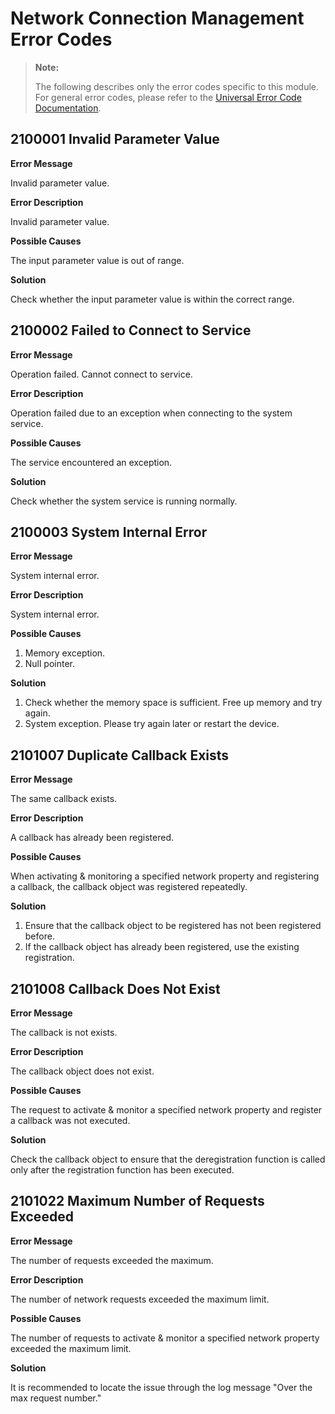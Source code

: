 # Network Connection Management Error Codes

> **Note:**
>
> The following describes only the error codes specific to this module. For general error codes, please refer to the [Universal Error Code Documentation](../cj-errorcode-universal.md).

## 2100001 Invalid Parameter Value

**Error Message**

Invalid parameter value.

**Error Description**

Invalid parameter value.

**Possible Causes**

The input parameter value is out of range.

**Solution**

Check whether the input parameter value is within the correct range.

## 2100002 Failed to Connect to Service

**Error Message**

Operation failed. Cannot connect to service.

**Error Description**

Operation failed due to an exception when connecting to the system service.

**Possible Causes**

The service encountered an exception.

**Solution**

Check whether the system service is running normally.

## 2100003 System Internal Error

**Error Message**

System internal error.

**Error Description**

System internal error.

**Possible Causes**

1. Memory exception.  
2. Null pointer.

**Solution**

1. Check whether the memory space is sufficient. Free up memory and try again.  
2. System exception. Please try again later or restart the device.

## 2101007 Duplicate Callback Exists

**Error Message**

The same callback exists.

**Error Description**

A callback has already been registered.

**Possible Causes**

When activating & monitoring a specified network property and registering a callback, the callback object was registered repeatedly.

**Solution**

1. Ensure that the callback object to be registered has not been registered before.  
2. If the callback object has already been registered, use the existing registration.

## 2101008 Callback Does Not Exist

**Error Message**

The callback is not exists.

**Error Description**

The callback object does not exist.

**Possible Causes**

The request to activate & monitor a specified network property and register a callback was not executed.

**Solution**

Check the callback object to ensure that the deregistration function is called only after the registration function has been executed.

## 2101022 Maximum Number of Requests Exceeded

**Error Message**

The number of requests exceeded the maximum.

**Error Description**

The number of network requests exceeded the maximum limit.

**Possible Causes**

The number of requests to activate & monitor a specified network property exceeded the maximum limit.

**Solution**

It is recommended to locate the issue through the log message "Over the max request number."